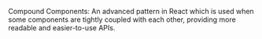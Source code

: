 Compound Components: An advanced pattern in React which is used when some components are tightly coupled with each other, providing more readable and easier-to-use APIs.